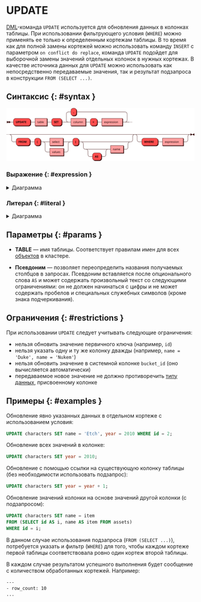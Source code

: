 # UPDATE

[DML](dml.md)-команда `UPDATE` используется для обновления данных в
колонках таблицы. При использовании фильтрующего условия (`WHERE`) можно
применять ее только к определенным кортежам таблицы. В то время как для
полной замены кортежей можно использовать команду `INSERT` c параметром
`on conflict do replace`, команда `UPDATE` подойдет для выборочной
замены значений отдельных колонок в нужных кортежах. В качестве
источника данных для `UPDATE` можно использовать как непосредственно
передаваемые значения, так и результат подзапроса в конструкции `FROM
(SELECT ...)`.

## Синтаксис {: #syntax }

![Update](../../images/ebnf/update.svg)

### Выражение {: #expression }

<details><summary>Диаграмма</summary><p>
![Expression](../../images/ebnf/expression.svg)
</p></details>

### Литерал {: #literal }

<details><summary>Диаграмма</summary><p>
![Literal](../../images/ebnf/literal.svg)
</p></details>

## Параметры {: #params }

* **TABLE** — имя таблицы. Соответствует правилам имен для всех
  [объектов](object.md) в кластере.

* **Псевдоним** — позволяет переопределить названия получаемых столбцов
в запросах. Псевдоним вставляется после опционального слова `AS` и может
содержать произвольный текст со следующими ограничениями: он не должен
начинаться с цифры и не может содержать пробелов и специальных служебных
символов (кроме знака подчеркивания).

## Ограничения {: #restrictions }

При использовании `UPDATE` следует учитывать следующие ограничения:

- нельзя обновить значение первичного ключа (например, `id`)
- нельзя указать одну и ту же колонку дважды (например, `name = 'Duke',
  name = 'Nukem'`)
- нельзя обновить значение в системной колонке `bucket_id` (оно
  вычисляется автоматически)
- передаваемое новое значение не должно противоречить [типу
  данных](../sql_types.md), присвоенному колонке

## Примеры {: #examples }

Обновление явно указанных данных в отдельном кортеже с использованием
условия:

```sql
UPDATE characters SET name = 'Etch', year = 2010 WHERE id = 2;
```

Обновление всех значений в колонке:

```sql
UPDATE characters SET year = 2010;
```

Обновление с помощью ссылки на существующую колонку таблицы (без
необходимости использовать подзапрос):

```sql
UPDATE characters SET year = year + 1;
```

Обновление значений колонки на основе значений другой колонки (с
подзапросом):

```sql
UPDATE characters SET name = item
FROM (SELECT id AS i, name AS item FROM assets)
WHERE id = i;
```

В данном случае использования подзапроса (`FROM (SELECT ...)`),
потребуется указать и фильтр (`WHERE`) для того, чтобы каждом кортеже
первой таблицы соответствовала ровно один кортеж второй таблицы.

В каждом случае результатом успешного выполнения будет сообщение с
количеством обработанных кортежей. Например:

```
---
- row_count: 10
...
```
